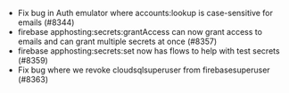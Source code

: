 - Fix bug in Auth emulator where accounts:lookup is case-sensitive for emails (#8344)
- firebase apphosting:secrets:grantAccess can now grant access to emails and can grant multiple secrets at once (#8357)
- firebase apphosting:secrets:set now has flows to help with test secrets (#8359)
- Fix bug where we revoke cloudsqlsuperuser from firebasesuperuser (#8363)
